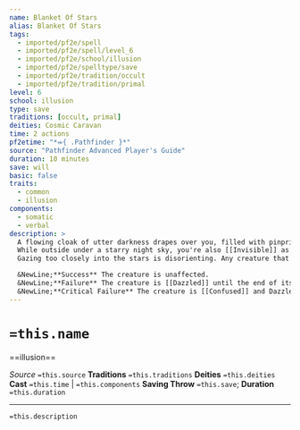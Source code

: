 ```yaml
---
name: Blanket Of Stars
alias: Blanket Of Stars
tags:
  - imported/pf2e/spell
  - imported/pf2e/spell/level_6
  - imported/pf2e/school/illusion
  - imported/pf2e/spelltype/save
  - imported/pf2e/tradition/occult
  - imported/pf2e/tradition/primal
level: 6
school: illusion
type: save
traditions: [occult, primal]
deities: Cosmic Caravan
time: 2 actions
pf2etime: "*⬺{ .Pathfinder }*"
source: "Pathfinder Advanced Player's Guide"
duration: 10 minutes
save: will
basic: false
traits:
  - common
  - illusion
components:
  - somatic
  - verbal
description: >
  A flowing cloak of utter darkness drapes over you, filled with pinpricks of light like distant stars. It imparts the stillness of the cosmos to you, granting you a +2 status bonus to Stealth checks to Hide and Sneak.
  While outside under a starry night sky, you're also [[Invisible]] as long as you remain still. When moving under a starry night sky, you are [[Concealed]] instead.
  Gazing too closely into the stars is disorienting. Any creature that ends its turn adjacent to you must attempt a Will save; this is a mental, visual effect.

  &NewLine;**Success** The creature is unaffected.
  &NewLine;**Failure** The creature is [[Dazzled]] until the end of its next turn.
  &NewLine;**Critical Failure** The creature is [[Confused]] and Dazzled until the end of its next turn.
---
```

# `=this.name`
==illusion==

*Source* `=this.source`
**Traditions** `=this.traditions`
**Deities** `=this.deities`
**Cast** `=this.time` | `=this.components`
**Saving Throw** `=this.save`; **Duration** `=this.duration`

***
`=this.description`